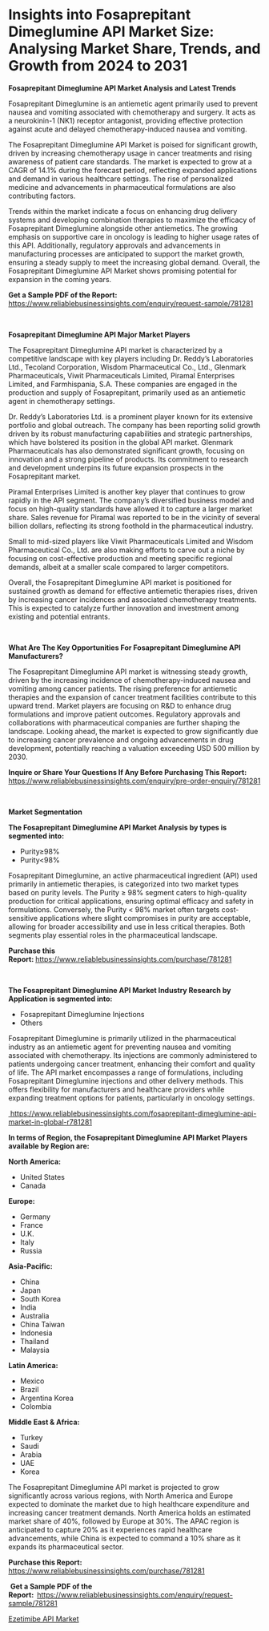<p><h1>Insights into Fosaprepitant Dimeglumine API Market Size: Analysing Market Share, Trends, and Growth from 2024 to 2031</h1></p><p><strong>Fosaprepitant Dimeglumine API Market Analysis and Latest Trends</strong></p>
<p><p>Fosaprepitant Dimeglumine is an antiemetic agent primarily used to prevent nausea and vomiting associated with chemotherapy and surgery. It acts as a neurokinin-1 (NK1) receptor antagonist, providing effective protection against acute and delayed chemotherapy-induced nausea and vomiting.</p><p>The Fosaprepitant Dimeglumine API Market is poised for significant growth, driven by increasing chemotherapy usage in cancer treatments and rising awareness of patient care standards. The market is expected to grow at a CAGR of 14.1% during the forecast period, reflecting expanded applications and demand in various healthcare settings. The rise of personalized medicine and advancements in pharmaceutical formulations are also contributing factors.</p><p>Trends within the market indicate a focus on enhancing drug delivery systems and developing combination therapies to maximize the efficacy of Fosaprepitant Dimeglumine alongside other antiemetics. The growing emphasis on supportive care in oncology is leading to higher usage rates of this API. Additionally, regulatory approvals and advancements in manufacturing processes are anticipated to support the market growth, ensuring a steady supply to meet the increasing global demand. Overall, the Fosaprepitant Dimeglumine API Market shows promising potential for expansion in the coming years.</p></p>
<p><strong>Get a Sample PDF of the Report:&nbsp;</strong> <a href="https://www.reliablebusinessinsights.com/enquiry/request-sample/781281?utm_campaign=1119&utm_medium=2&utm_source=Github&utm_content=ia&utm_term=30122024&utm_id=fosaprepitant-dimeglumine-api">https://www.reliablebusinessinsights.com/enquiry/request-sample/781281</a></p>
<p>&nbsp;</p>
<p><strong>Fosaprepitant Dimeglumine API Major Market Players</strong></p>
<p><p>The Fosaprepitant Dimeglumine API market is characterized by a competitive landscape with key players including Dr. Reddy’s Laboratories Ltd., Tecoland Corporation, Wisdom Pharmaceutical Co., Ltd., Glenmark Pharmaceuticals, Viwit Pharmaceuticals Limited, Piramal Enterprises Limited, and Farmhispania, S.A. These companies are engaged in the production and supply of Fosaprepitant, primarily used as an antiemetic agent in chemotherapy settings.</p><p>Dr. Reddy’s Laboratories Ltd. is a prominent player known for its extensive portfolio and global outreach. The company has been reporting solid growth driven by its robust manufacturing capabilities and strategic partnerships, which have bolstered its position in the global API market. Glenmark Pharmaceuticals has also demonstrated significant growth, focusing on innovation and a strong pipeline of products. Its commitment to research and development underpins its future expansion prospects in the Fosaprepitant market.</p><p>Piramal Enterprises Limited is another key player that continues to grow rapidly in the API segment. The company’s diversified business model and focus on high-quality standards have allowed it to capture a larger market share. Sales revenue for Piramal was reported to be in the vicinity of several billion dollars, reflecting its strong foothold in the pharmaceutical industry.</p><p>Small to mid-sized players like Viwit Pharmaceuticals Limited and Wisdom Pharmaceutical Co., Ltd. are also making efforts to carve out a niche by focusing on cost-effective production and meeting specific regional demands, albeit at a smaller scale compared to larger competitors.</p><p>Overall, the Fosaprepitant Dimeglumine API market is positioned for sustained growth as demand for effective antiemetic therapies rises, driven by increasing cancer incidences and associated chemotherapy treatments. This is expected to catalyze further innovation and investment among existing and potential entrants.</p></p>
<p>&nbsp;</p>
<p><strong>What Are The Key Opportunities For Fosaprepitant Dimeglumine API Manufacturers?</strong></p>
<p><p>The Fosaprepitant Dimeglumine API market is witnessing steady growth, driven by the increasing incidence of chemotherapy-induced nausea and vomiting among cancer patients. The rising preference for antiemetic therapies and the expansion of cancer treatment facilities contribute to this upward trend. Market players are focusing on R&D to enhance drug formulations and improve patient outcomes. Regulatory approvals and collaborations with pharmaceutical companies are further shaping the landscape. Looking ahead, the market is expected to grow significantly due to increasing cancer prevalence and ongoing advancements in drug development, potentially reaching a valuation exceeding USD 500 million by 2030.</p></p>
<p><strong>Inquire or Share Your Questions If Any Before Purchasing This Report:</strong> <a href="https://www.reliablebusinessinsights.com/enquiry/pre-order-enquiry/781281?utm_campaign=1119&utm_medium=2&utm_source=Github&utm_content=ia&utm_term=30122024&utm_id=fosaprepitant-dimeglumine-api">https://www.reliablebusinessinsights.com/enquiry/pre-order-enquiry/781281</a></p>
<p>&nbsp;</p>
<p><strong>Market Segmentation</strong></p>
<p><strong>The Fosaprepitant Dimeglumine API Market Analysis by types is segmented into:</strong></p>
<p><ul><li>Purity≥98%</li><li>Purity<98%</li></ul></p>
<p><p>Fosaprepitant Dimeglumine, an active pharmaceutical ingredient (API) used primarily in antiemetic therapies, is categorized into two market types based on purity levels. The Purity ≥ 98% segment caters to high-quality production for critical applications, ensuring optimal efficacy and safety in formulations. Conversely, the Purity < 98% market often targets cost-sensitive applications where slight compromises in purity are acceptable, allowing for broader accessibility and use in less critical therapies. Both segments play essential roles in the pharmaceutical landscape.</p></p>
<p><strong>Purchase this Report:&nbsp;</strong><a href="https://www.reliablebusinessinsights.com/purchase/781281?utm_campaign=1119&utm_medium=2&utm_source=Github&utm_content=ia&utm_term=30122024&utm_id=fosaprepitant-dimeglumine-api">https://www.reliablebusinessinsights.com/purchase/781281</a></p>
<p>&nbsp;</p>
<p><strong>The Fosaprepitant Dimeglumine API Market Industry Research by Application is segmented into:</strong></p>
<p><ul><li>Fosaprepitant Dimeglumine Injections</li><li>Others</li></ul></p>
<p><p>Fosaprepitant Dimeglumine is primarily utilized in the pharmaceutical industry as an antiemetic agent for preventing nausea and vomiting associated with chemotherapy. Its injections are commonly administered to patients undergoing cancer treatment, enhancing their comfort and quality of life. The API market encompasses a range of formulations, including Fosaprepitant Dimeglumine injections and other delivery methods. This offers flexibility for manufacturers and healthcare providers while expanding treatment options for patients, particularly in oncology settings.</p></p>
<p><a href="https://www.reliablebusinessinsights.com/fosaprepitant-dimeglumine-api-market-in-global-r781281?utm_campaign=1119&utm_medium=2&utm_source=Github&utm_content=ia&utm_term=30122024&utm_id=fosaprepitant-dimeglumine-api">&nbsp;https://www.reliablebusinessinsights.com/fosaprepitant-dimeglumine-api-market-in-global-r781281</a></p>
<p><strong>In terms of Region, the Fosaprepitant Dimeglumine API Market Players available by Region are:</strong></p>
<p>
    <p> <strong> North America: </strong>
        <ul>
            <li>United States</li>
            <li>Canada</li>
        </ul>
        </p> 
    <p> <strong> Europe: </strong>
        <ul>
            <li>Germany</li>
            <li>France</li>
            <li>U.K.</li>
            <li>Italy</li>
            <li>Russia</li>
        </ul>
        </p> 
    <p> <strong> Asia-Pacific: </strong>
        <ul>
            <li>China</li>
            <li>Japan</li>
            <li>South Korea</li>
            <li>India</li>
            <li>Australia</li>
            <li>China Taiwan</li>
            <li>Indonesia</li>
            <li>Thailand</li>
            <li>Malaysia</li>
        </ul>
        </p> 
    <p> <strong> Latin America: </strong>
        <ul>
            <li>Mexico</li>
            <li>Brazil</li>
            <li>Argentina Korea</li>
            <li>Colombia</li>
        </ul>
        </p> 
    <p> <strong> Middle East & Africa: </strong>
        <ul>
            <li>Turkey</li>
            <li>Saudi</li>
            <li>Arabia</li>
            <li>UAE</li>
            <li>Korea</li>
        </ul>
    </p>
    </p>
<p><p>The Fosaprepitant Dimeglumine API market is projected to grow significantly across various regions, with North America and Europe expected to dominate the market due to high healthcare expenditure and increasing cancer treatment demands. North America holds an estimated market share of 40%, followed by Europe at 30%. The APAC region is anticipated to capture 20% as it experiences rapid healthcare advancements, while China is expected to command a 10% share as it expands its pharmaceutical sector.</p></p>
<p><strong>Purchase this Report: </strong><a href="https://www.reliablebusinessinsights.com/purchase/781281?utm_campaign=1119&utm_medium=2&utm_source=Github&utm_content=ia&utm_term=30122024&utm_id=fosaprepitant-dimeglumine-api">https://www.reliablebusinessinsights.com/purchase/781281</a></p>
<p>&nbsp;<strong>Get a Sample PDF of the Report:&nbsp;&nbsp;</strong><a href="https://www.reliablebusinessinsights.com/enquiry/request-sample/781281?utm_campaign=1119&utm_medium=2&utm_source=Github&utm_content=ia&utm_term=30122024&utm_id=fosaprepitant-dimeglumine-api">https://www.reliablebusinessinsights.com/enquiry/request-sample/781281</a></p>
<p><strong></strong></p>
<p><p><a href="https://github.com/arnoldannice0/Market-Research-Report-List-1/blob/main/ezetimibe-api-market.md?utm_campaign=1119&utm_medium=2&utm_source=Github&utm_content=ia&utm_term=30122024&utm_id=fosaprepitant-dimeglumine-api">Ezetimibe API Market</a></p></p>